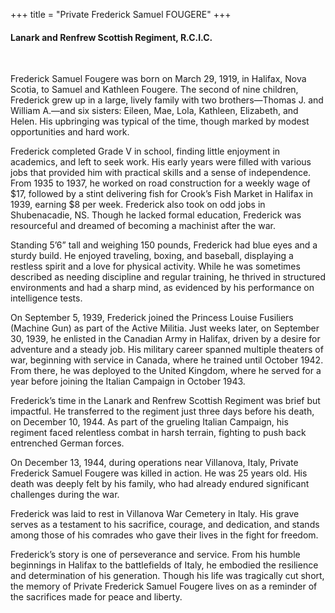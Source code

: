 +++
title = "Private Frederick Samuel FOUGERE"
+++

#### Lanark and Renfrew Scottish Regiment, R.C.I.C.
<br>


Frederick Samuel Fougere was born on March 29, 1919, in Halifax, Nova Scotia, to Samuel and Kathleen Fougere. The second of nine children, Frederick grew up in a large, lively family with two brothers—Thomas J. and William A.—and six sisters: Eileen, Mae, Lola, Kathleen, Elizabeth, and Helen. His upbringing was typical of the time, though marked by modest opportunities and hard work.

Frederick completed Grade V in school, finding little enjoyment in academics, and left to seek work. His early years were filled with various jobs that provided him with practical skills and a sense of independence. From 1935 to 1937, he worked on road construction for a weekly wage of $17, followed by a stint delivering fish for Crook’s Fish Market in Halifax in 1939, earning $8 per week. Frederick also took on odd jobs in Shubenacadie, NS. Though he lacked formal education, Frederick was resourceful and dreamed of becoming a machinist after the war.

Standing 5’6” tall and weighing 150 pounds, Frederick had blue eyes and a sturdy build. He enjoyed traveling, boxing, and baseball, displaying a restless spirit and a love for physical activity. While he was sometimes described as needing discipline and regular training, he thrived in structured environments and had a sharp mind, as evidenced by his performance on intelligence tests.

On September 5, 1939, Frederick joined the Princess Louise Fusiliers (Machine Gun) as part of the Active Militia. Just weeks later, on September 30, 1939, he enlisted in the Canadian Army in Halifax, driven by a desire for adventure and a steady job. His military career spanned multiple theaters of war, beginning with service in Canada, where he trained until October 1942. From there, he was deployed to the United Kingdom, where he served for a year before joining the Italian Campaign in October 1943.

Frederick’s time in the Lanark and Renfrew Scottish Regiment was brief but impactful. He transferred to the regiment just three days before his death, on December 10, 1944. As part of the grueling Italian Campaign, his regiment faced relentless combat in harsh terrain, fighting to push back entrenched German forces.

On December 13, 1944, during operations near Villanova, Italy, Private Frederick Samuel Fougere was killed in action. 
He was 25 years old. His death was deeply felt by his family, who had already endured significant challenges during the war.

Frederick was laid to rest in Villanova War Cemetery in Italy. His grave serves as a testament to his sacrifice, courage, and dedication, and stands among those of his comrades who gave their lives in the fight for freedom.

Frederick’s story is one of perseverance and service. From his humble beginnings in Halifax to the battlefields of Italy, he embodied the resilience and determination of his generation. 
Though his life was tragically cut short, the memory of Private Frederick Samuel Fougere lives on as a reminder of the sacrifices made for peace and liberty.
